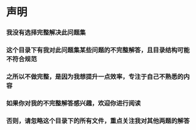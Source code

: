# 声明  
### 我没有选择完整解决此问题集  
### 这个目录下有我对此问题集某些问题的不完整解答，且目录结构可能不符合规范  
### 之所以不做完整，是因为我想提升一点效率，专注于自己不熟悉的内容  
### 如果你对我的不完整解答感兴趣，欢迎你进行阅读  
### 否则，请忽略这个目录下的所有文件，重点关注我对其他两题的解答  